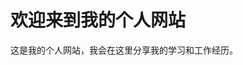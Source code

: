 <!DOCTYPE html>
<html lang="zh-CN">
<head>
    <meta charset="UTF-8">
    <title>我的个人网站</title>
</head>
<body>
    <h1>欢迎来到我的个人网站</h1>
    <p>这是我的个人网站，我会在这里分享我的学习和工作经历。</p>
</body>
</html>
